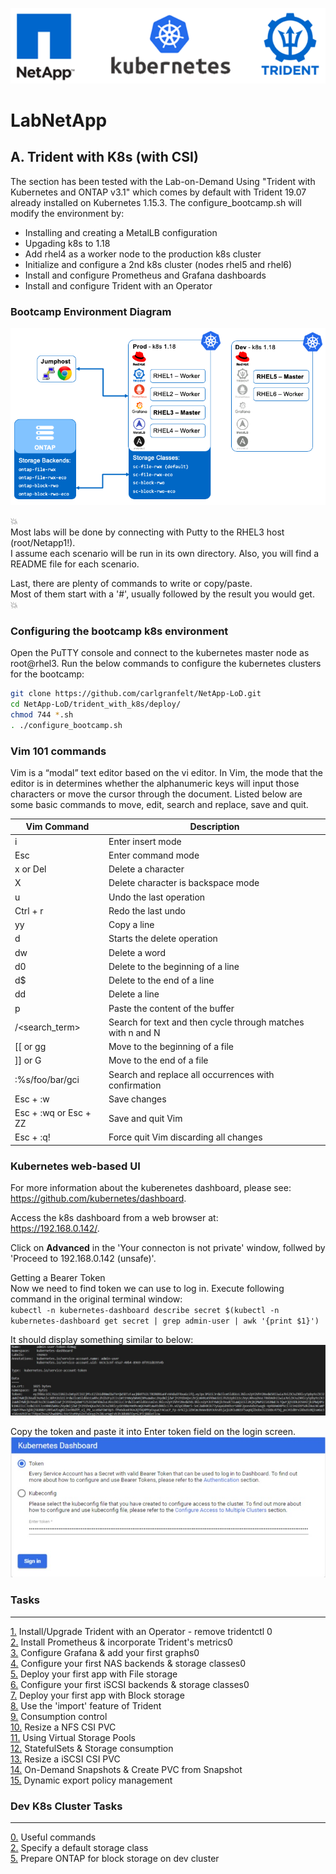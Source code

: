 <p align="center"><img src="images/k8s-header.png"></p>

# LabNetApp

## A. Trident with K8s (with CSI)

The section has been tested with the Lab-on-Demand Using "Trident with Kubernetes and ONTAP v3.1" which comes by default with Trident 19.07 already installed on Kubernetes 1.15.3. The configure_bootcamp.sh will modify the environment by:

- Installing and creating a MetalLB configuration
- Upgading k8s to 1.18
- Add rhel4 as a worker node to the production k8s cluster
- Initialize and configure a 2nd k8s cluster (nodes rhel5 and rhel6)
- Install and configure Prometheus and Grafana dashboards
- Install and configure Trident with an Operator

### Bootcamp Environment Diagram

<p align="center"><img src="images/lab-diagram.png"></p>

:boom:  
Most labs will be done by connecting with Putty to the RHEL3 host (root/Netapp1!).  
I assume each scenario will be run in its own directory. Also, you will find a README file for each scenario.  

Last, there are plenty of commands to write or copy/paste.  
Most of them start with a '#', usually followed by the result you would get.  
:boom:  

### Configuring the bootcamp k8s environment

Open the PuTTY console and connect to the kubernetes master node as root@rhel3. Run the below commands to configure the kubernetes clusters for the bootcamp:  

```bash
git clone https://github.com/carlgranfelt/NetApp-LoD.git  
cd NetApp-LoD/trident_with_k8s/deploy/  
chmod 744 *.sh  
. ./configure_bootcamp.sh
```

### Vim 101 commands

Vim is a “modal” text editor based on the vi editor. In Vim, the mode that the editor is in determines whether the alphanumeric keys will input those characters or move the cursor through the document. Listed below are some basic commands to move, edit, search and replace, save and quit.

|Vim Command             | Description
|------------------------|--------------------------------------------------------------|
| i                      | Enter insert mode |
| Esc                    | Enter command mode |
| x or Del               | Delete a character |
| X                      | Delete character is backspace mode |
| u                      | Undo the last operation |
| Ctrl + r               | Redo the last undo |
| yy                     | Copy a line |
| d                      | Starts the delete operation |
| dw                     | Delete a word |
| d0                     | Delete to the beginning of a line |
| d$                     | Delete to the end of a line |
| dd                     | Delete a line |
| p                      | Paste the content of the buffer |
| /<search_term>         | Search for text and then cycle through matches with n and N |
| [[ or gg               | Move to the beginning of a file |
| ]] or G                | Move to the end of a file |
| :%s/foo/bar/gci        | Search and replace all occurrences with confirmation |
| Esc + :w               | Save changes |
| Esc + :wq or Esc + ZZ  | Save and quit Vim |
| Esc + :q!              | Force quit Vim discarding all changes |

### Kubernetes web-based UI

For more information about the kuberenetes dashboard, please see:  
<https://github.com/kubernetes/dashboard>.

Access the k8s dashboard from a web browser at:  
<https://192.168.0.142/>.  

Click on **Advanced** in the 'Your connecton is not private' window, follwed by 'Proceed to 192.168.0.142 (unsafe)'.

Getting a Bearer Token  
Now we need to find token we can use to log in. Execute following command in the original terminal window:  
`kubectl -n kubernetes-dashboard describe secret $(kubectl -n kubernetes-dashboard get secret | grep admin-user | awk '{print $1}')`

It should display something similar to below:
![Admin user token](images/dashboard-token.jpg "Admin user token")

Copy the token and paste it into Enter token field on the login screen.
![Kubernetes Dashboard Sign in](images/dashboard-sign-in.jpg "Kubernetes Dashboard Sign in")

### Tasks

---------
[1.](trident_with_k8s/tasks/install_trident) Install/Upgrade Trident with an Operator - remove tridentctl 0  
[2.](trident_with_k8s/tasks/config_prometheus) Install Prometheus & incorporate Trident's metrics0  
[3.](trident_with_k8s/tasks/config_grafana) Configure Grafana & add your first graphs0  
[4.](trident_with_k8s/tasks/config_file) Configure your first NAS backends & storage classes0  
[5.](trident_with_k8s/tasks/file_app) Deploy your first app with File storage  
[6.](trident_with_k8s/tasks/config_block) Configure your first iSCSI backends & storage classes0  
[7.](trident_with_k8s/tasks/block_app) Deploy your first app with Block storage  
[8.](trident_with_k8s/tasks/pv_import) Use the 'import' feature of Trident  
[9.](trident_with_k8s/tasks/quotas) Consumption control  
[10.](trident_with_k8s/tasks/file_resize) Resize a NFS CSI PVC  
[11.](trident_with_k8s/tasks/storage_pools) Using Virtual Storage Pools  
[12.](trident_with_k8s/tasks/statefulsets) StatefulSets & Storage consumption  
[13.](trident_with_k8s/tasks/resize_block) Resize a iSCSI CSI PVC  
[14.](trident_with_k8s/tasks/snapshots_clones) On-Demand Snapshots & Create PVC from Snapshot  
[15.](trident_with_k8s/tasks/dyanmic_exports) Dynamic export policy management  

### Dev K8s Cluster Tasks

---------
[0.](trident_with_k8s/tasks/useful_commands) Useful commands  
[2.](trident_with_k8s/tasks/default_sc) Specify a default storage class  
[5.](trident_with_k8s/tasks/ontap_block) Prepare ONTAP for block storage on dev cluster  

